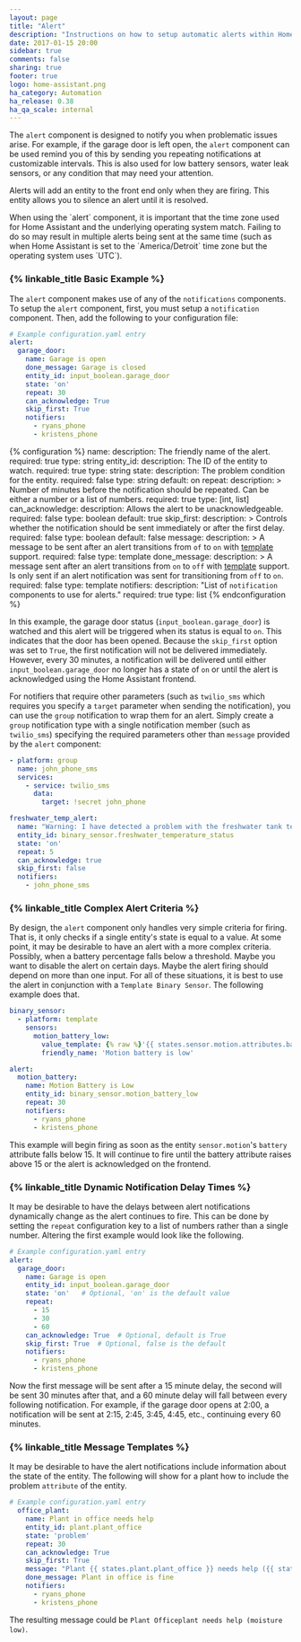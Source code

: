 ```yaml
---
layout: page
title: "Alert"
description: "Instructions on how to setup automatic alerts within Home Assistant."
date: 2017-01-15 20:00
sidebar: true
comments: false
sharing: true
footer: true
logo: home-assistant.png
ha_category: Automation
ha_release: 0.38
ha_qa_scale: internal
---
```


The `alert` component is designed to notify you when problematic issues arise.
For example, if the garage door is left open, the `alert` component can be used
remind you of this by sending you repeating notifications at customizable
intervals. This is also used for low battery sensors,
water leak sensors, or any condition that may need your attention.

Alerts will add an entity to the front end only when they are firing.
This entity allows you to silence an alert until it is resolved.

<p class='note warning'>
When using the `alert` component, it is important that the time zone used for Home Assistant and the underlying operating system match.
Failing to do so may result in multiple alerts being sent at the same time (such as when Home Assistant is set to the `America/Detroit` time zone but the operating system uses `UTC`).
</P>

### {% linkable_title Basic Example %}

The `alert` component makes use of any of the `notifications` components. To
setup the `alert` component, first, you must setup a `notification` component.
Then, add the following to your configuration file:

```yaml
# Example configuration.yaml entry
alert:
  garage_door:
    name: Garage is open
    done_message: Garage is closed
    entity_id: input_boolean.garage_door
    state: 'on'
    repeat: 30
    can_acknowledge: True
    skip_first: True
    notifiers:
      - ryans_phone
      - kristens_phone
```

{% configuration %}
name:
  description: The friendly name of the alert.
  required: true
  type: string
entity_id:
  description: The ID of the entity to watch.
  required: true
  type: string
state:
  description: The problem condition for the entity.
  required: false
  type: string
  default: on
repeat:
  description: >
    Number of minutes before the notification should be repeated.
    Can be either a number or a list of numbers.
  required: true
  type: [int, list]
can_acknowledge:
  description: Allows the alert to be unacknowledgeable.
  required: false
  type: boolean
  default: true
skip_first:
  description: >
    Controls whether the notification should be
    sent immediately or after the first delay.
  required: false
  type: boolean
  default: false
message:
  description: >
    A message to be sent after an alert transitions from `of` to `on`
    with [template][template] support.
  required: false
  type: template
done_message:
  description: >
    A message sent after an alert transitions from `on` to `off` with 
    [template][template] support. Is only sent if an alert notification 
    was sent for transitioning from `off` to `on`.
  required: false
  type: template
notifiers:
  description: "List of `notification` components to use for alerts."
  required: true
  type: list
{% endconfiguration %}

In this example, the garage door status (`input_boolean.garage_door`) is watched
and this alert will be triggered when its status is equal to `on`.
This indicates that the door has been opened. Because the `skip_first` option
was set to `True`, the first notification will not be delivered immediately.
However, every 30 minutes, a notification will be delivered until either
`input_boolean.garage_door` no longer has a state of `on` or until the alert is
acknowledged using the Home Assistant frontend.

For notifiers that require other parameters (such as `twilio_sms` which requires
you specify a `target` parameter when sending the notification), you can use the
`group` notification to wrap them for an alert.
Simply create a `group` notification type with a single notification member
(such as `twilio_sms`) specifying the required parameters other than `message`
provided by the `alert` component:

```yaml
- platform: group
  name: john_phone_sms
  services:
    - service: twilio_sms
      data:
        target: !secret john_phone
```

```yaml
freshwater_temp_alert:
  name: "Warning: I have detected a problem with the freshwater tank temperature"
  entity_id: binary_sensor.freshwater_temperature_status
  state: 'on'
  repeat: 5
  can_acknowledge: true
  skip_first: false
  notifiers:
    - john_phone_sms
```

### {% linkable_title Complex Alert Criteria %}

By design, the `alert` component only handles very simple criteria for firing.
That is, it only checks if a single entity's state is equal to a value. At some
point, it may be desirable to have an alert with a more complex criteria.
Possibly, when a battery percentage falls below a threshold. Maybe you want to
disable the alert on certain days. Maybe the alert firing should depend on more
than one input. For all of these situations, it is best to use the alert in
conjunction with a `Template Binary Sensor`. The following example does that.

```yaml
binary_sensor:
  - platform: template
    sensors:
      motion_battery_low:
        value_template: {% raw %}'{{ states.sensor.motion.attributes.battery < 15 }}'{% endraw %}
        friendly_name: 'Motion battery is low'

alert:
  motion_battery:
    name: Motion Battery is Low
    entity_id: binary_sensor.motion_battery_low
    repeat: 30
    notifiers:
      - ryans_phone
      - kristens_phone
```

This example will begin firing as soon as the entity `sensor.motion`'s `battery`
attribute falls below 15. It will continue to fire until the battery attribute
raises above 15 or the alert is acknowledged on the frontend.

### {% linkable_title Dynamic Notification Delay Times %}

It may be desirable to have the delays between alert notifications dynamically
change as the alert continues to fire. This can be done by setting the `repeat`
configuration key to a list of numbers rather than a single number.
Altering the first example would look like the following.

```yaml
# Example configuration.yaml entry
alert:
  garage_door:
    name: Garage is open
    entity_id: input_boolean.garage_door
    state: 'on'   # Optional, 'on' is the default value
    repeat:
      - 15
      - 30
      - 60
    can_acknowledge: True  # Optional, default is True
    skip_first: True  # Optional, false is the default
    notifiers:
      - ryans_phone
      - kristens_phone
```

Now the first message will be sent after a 15 minute delay, the second will be
sent 30 minutes after that, and a 60 minute delay will fall between every
following notification.
For example, if the garage door opens at 2:00, a notification will be
sent at 2:15, 2:45, 3:45, 4:45, etc., continuing every 60 minutes.

### {% linkable_title Message Templates %}

It may be desirable to have the alert notifications include information
about the state of the entity.
The following will show for a plant how to include the problem `attribute`
of the entity.

```yaml
# Example configuration.yaml entry
  office_plant:
    name: Plant in office needs help
    entity_id: plant.plant_office
    state: 'problem'
    repeat: 30
    can_acknowledge: True
    skip_first: True
    message: "Plant {{ states.plant.plant_office }} needs help ({{ state_attr('plant.plant_office', 'problem') }})"
    done_message: Plant in office is fine
    notifiers:
      - ryans_phone
      - kristens_phone
```

The resulting message could be `Plant Officeplant needs help (moisture low)`.

[template]: /docs/configuration/templating/
